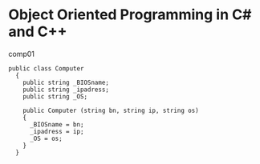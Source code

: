 # Object Oriented Programming in C# and C++

comp01

```
public class Computer
  {
    public string _BIOSname;
    public string _ipadress;
    public string _OS;

    public Computer (string bn, string ip, string os)
    {
      _BIOSname = bn;
      _ipadress = ip;
      _OS = os;
    }
  }
  ```